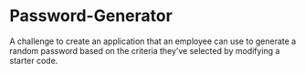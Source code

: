 # Password-Generator
A challenge to create an application that an employee can use to generate a random password based on the criteria they’ve selected by modifying a starter code.
